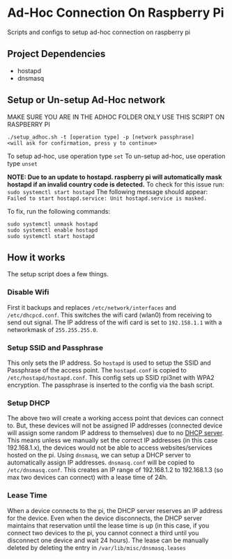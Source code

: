 # Ad-Hoc Connection On Raspberry Pi
Scripts and configs to setup ad-hoc connection on raspberry pi
## Project Dependencies
 - hostapd
 - dnsmasq

## Setup or Un-setup Ad-Hoc network
MAKE SURE YOU ARE IN THE ADHOC FOLDER
ONLY USE THIS SCRIPT ON RASPBERRY PI
```
./setup_adhoc.sh -t [operation type] -p [network passphrase]
<will ask for confirmation, press y to continue>
```
To setup ad-hoc, use operation type `set`
To un-setup ad-hoc, use operation type `unset`

**NOTE: Due to an update to hostapd. raspberry pi will automatically mask hostapd if an invalid country code is detected.**
To check for this issue run:
`sudo systemctl start hostapd`
The following message should appear:
`Failed to start hostapd.service: Unit hostapd.service is masked.`

To fix, run the following commands:
```
sudo systemctl unmask hostapd
sudo systemctl enable hostapd
sudo systemctl start hostapd
```

## How it works
The setup script does a few things.
### Disable Wifi
First it backups and replaces `/etc/network/interfaces` and `/etc/dhcpcd.conf`. This switches the wifi card (wlan0) from receiving to send out signal. The IP address of the wifi card is set to `192.158.1.1` with a networkmask of `255.255.255.0`.
### Setup SSID and Passphrase
This only sets the IP address. So `hostapd` is used to setup the SSID and Passphrase of the access point. The `hostapd.conf` is copied to `/etc/hostapd/hostapd.conf`. This config sets up SSID rpi3net with WPA2 encryption. The passphrase is inserted to the config via the bash script.
### Setup DHCP
The above two will create a working access point that devices can connect to. But, these devices will not be assigned IP addresses (connected device will assign some random IP address to themselves) due to no [DHCP server](https://en.wikipedia.org/wiki/Dynamic_Host_Configuration_Protocol). This means unless we manually set the correct IP addresses (in this case 192.168.1.x), the devices would not be able to access websites/services hosted on the pi.
Using `dnsmasq`, we can setup a DHCP server to automatically assign IP addresses. `dnsmasq.conf` will be copied to `/etc/dnsmasq.conf`. This creates an IP range of 192.168.1.2 to 192.168.1.3 (so max two devices can connect) with a lease time of 24h.
### Lease Time
When a device connects to the pi, the DHCP server reserves an IP address for the device. Even when the device disconnects, the DHCP server maintains that reservation until the lease time is up (in this case, if you connect two devices to the pi, you cannot connect a third until you disconnect one device and wait 24 hours). The lease can be manually deleted by deleting the entry in `/var/lib/misc/dnsmasq.leases`
